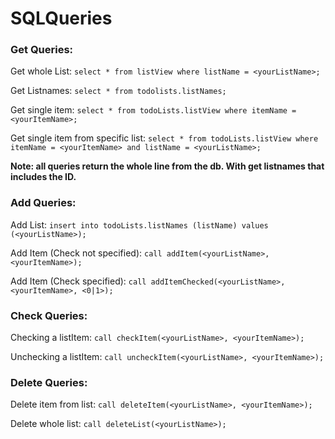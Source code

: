 # SQLQueries

### Get Queries:

Get whole List:
`select * from listView where listName = <yourListName>;`

Get Listnames:
`select * from todolists.listNames;`

Get single item:
`select * from todoLists.listView where itemName = <yourItemName>;`

Get single item from specific list:
`select * from todoLists.listView where itemName = <yourItemName> and listName = <yourListName>;`

**Note: all queries return the whole line from the db. With get listnames that includes the ID.**

### Add Queries:

Add List:
`insert into todoLists.listNames (listName) values (<yourListName>);`

Add Item (Check not specified):
`call addItem(<yourListName>, <yourItemName>);`

Add Item (Check specified):
`call addItemChecked(<yourListName>, <yourItemName>, <0|1>);`

### Check Queries:

Checking a listItem:
`call checkItem(<yourListName>, <yourItemName>);`

Unchecking a listItem:
`call uncheckItem(<yourListName>, <yourItemName>);`

### Delete Queries:

Delete item from list:
`call deleteItem(<yourListName>, <yourItemName>);`

Delete whole list:
`call deleteList(<yourListName>);`
